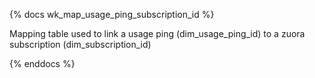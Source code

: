 {% docs wk_map_usage_ping_subscription_id %}

Mapping table used to link a usage ping (dim_usage_ping_id) to a zuora subscription (dim_subscription_id)

{% enddocs %}
